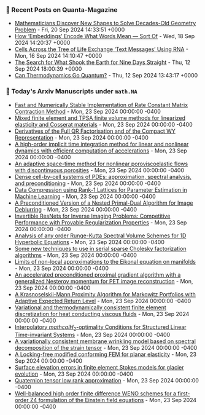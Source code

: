 ### 📝 Recent Posts on Quanta-Magazine
<!-- quanta starts -->
* <a href="https://www.quantamagazine.org/mathematicians-discover-new-shapes-to-solve-decades-old-geometry-problem-20240920/">Mathematicians Discover New Shapes to Solve Decades-Old Geometry Problem</a> - Fri, 20 Sep 2024 14:33:51 +0000
* <a href="https://www.quantamagazine.org/how-embeddings-encode-what-words-mean-sort-of-20240918/">How ‘Embeddings’ Encode What Words Mean — Sort Of</a> - Wed, 18 Sep 2024 14:20:37 +0000
* <a href="https://www.quantamagazine.org/cells-across-the-tree-of-life-exchange-text-messages-using-rna-20240916/">Cells Across the Tree of Life Exchange ‘Text Messages’ Using RNA</a> - Mon, 16 Sep 2024 14:10:47 +0000
* <a href="https://www.quantamagazine.org/how-did-a-landslide-shake-the-earth-for-nine-days-20240912/">The Search for What Shook the Earth for Nine Days Straight</a> - Thu, 12 Sep 2024 18:00:39 +0000
* <a href="https://www.quantamagazine.org/can-thermodynamics-go-quantum-20240912/">Can Thermodynamics Go Quantum?</a> - Thu, 12 Sep 2024 13:43:17 +0000
<!-- quanta ends -->

### 📝 Today's Arxiv Manuscripts under ``math.NA``
<!-- arxiv-math-na starts -->
* <a href="https://arxiv.org/abs/2409.13128">Fast and Numerically Stable Implementation of Rate Constant Matrix Contraction Method</a> - Mon, 23 Sep 2024 00:00:00 -0400
* <a href="https://arxiv.org/abs/2409.13273">Mixed finite element and TPSA finite volume methods for linearized elasticity and Cosserat materials</a> - Mon, 23 Sep 2024 00:00:00 -0400
* <a href="https://arxiv.org/abs/2409.13374">Derivatives of the Full QR Factorisation and of the Compact WY Representation</a> - Mon, 23 Sep 2024 00:00:00 -0400
* <a href="https://arxiv.org/abs/2409.13397">A high-order implicit time integration method for linear and nonlinear dynamics with efficient computation of accelerations</a> - Mon, 23 Sep 2024 00:00:00 -0400
* <a href="https://arxiv.org/abs/2409.13420">An adaptive space-time method for nonlinear poroviscoelastic flows with discontinuous porosities</a> - Mon, 23 Sep 2024 00:00:00 -0400
* <a href="https://arxiv.org/abs/2409.13432">Dense cell-by-cell systems of PDEs: approximation, spectral analysis, and preconditioning</a> - Mon, 23 Sep 2024 00:00:00 -0400
* <a href="https://arxiv.org/abs/2409.13453">Data Compression using Rank-1 Lattices for Parameter Estimation in Machine Learning</a> - Mon, 23 Sep 2024 00:00:00 -0400
* <a href="https://arxiv.org/abs/2409.13454">A Preconditioned Version of a Nested Primal-Dual Algorithm for Image Deblurring</a> - Mon, 23 Sep 2024 00:00:00 -0400
* <a href="https://arxiv.org/abs/2409.13482">Invertible ResNets for Inverse Imaging Problems: Competitive Performance with Provable Regularization Properties</a> - Mon, 23 Sep 2024 00:00:00 -0400
* <a href="https://arxiv.org/abs/2409.13485">Analysis of any order Runge-Kutta Spectral Volume Schemes for 1D Hyperbolic Equations</a> - Mon, 23 Sep 2024 00:00:00 -0400
* <a href="https://arxiv.org/abs/2409.13090">Some new techniques to use in serial sparse Cholesky factorization algorithms</a> - Mon, 23 Sep 2024 00:00:00 -0400
* <a href="https://arxiv.org/abs/2409.13269">Limits of non-local approximations to the Eikonal equation on manifolds</a> - Mon, 23 Sep 2024 00:00:00 -0400
* <a href="https://arxiv.org/abs/2409.13344">An accelerated preconditioned proximal gradient algorithm with a generalized Nesterov momentum for PET image reconstruction</a> - Mon, 23 Sep 2024 00:00:00 -0400
* <a href="https://arxiv.org/abs/2409.13608">A Krasnoselskii-Mann Proximity Algorithm for Markowitz Portfolios with Adaptive Expected Return Level</a> - Mon, 23 Sep 2024 00:00:00 -0400
* <a href="https://arxiv.org/abs/2211.08745">Variational and thermodynamically consistent finite element discretization for heat conducting viscous fluids</a> - Mon, 23 Sep 2024 00:00:00 -0400
* <a href="https://arxiv.org/abs/2310.10618">Interpolatory $mathcal{H}_2$-optimality Conditions for Structured Linear Time-invariant Systems</a> - Mon, 23 Sep 2024 00:00:00 -0400
* <a href="https://arxiv.org/abs/2403.13746">A variationally consistent membrane wrinkling model based on spectral decomposition of the strain tensor</a> - Mon, 23 Sep 2024 00:00:00 -0400
* <a href="https://arxiv.org/abs/2407.06831">A Locking-free modified conforming FEM for planar elasticity</a> - Mon, 23 Sep 2024 00:00:00 -0400
* <a href="https://arxiv.org/abs/2408.06470">Surface elevation errors in finite element Stokes models for glacier evolution</a> - Mon, 23 Sep 2024 00:00:00 -0400
* <a href="https://arxiv.org/abs/2409.10724">Quaternion tensor low rank approximation</a> - Mon, 23 Sep 2024 00:00:00 -0400
* <a href="https://arxiv.org/abs/2406.05450">Well-balanced high order finite difference WENO schemes for a first-order Z4 formulation of the Einstein field equations</a> - Mon, 23 Sep 2024 00:00:00 -0400
<!-- arxiv-math-na ends -->

